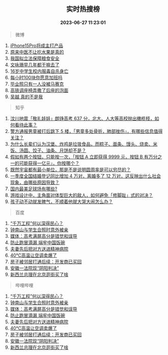 <div align="center"><h2>实时热搜榜</h2><h4>2023-06-27 11:23:01</h4></div>

> 微博  

1. [iPhone15Pro将成主打产品](https://s.weibo.com/weibo?q=%23iPhone15Pro%E5%B0%86%E6%88%90%E4%B8%BB%E6%89%93%E4%BA%A7%E5%93%81%23&t=31&band_rank=1&Refer=top)<br />
2. [原来中医不让吃水果是真的](https://s.weibo.com/weibo?q=%23%E5%8E%9F%E6%9D%A5%E4%B8%AD%E5%8C%BB%E4%B8%8D%E8%AE%A9%E5%90%83%E6%B0%B4%E6%9E%9C%E6%98%AF%E7%9C%9F%E7%9A%84%23&t=31&band_rank=2&Refer=top)<br />
3. [我国拟立法保障粮食安全](https://s.weibo.com/weibo?q=%23%E6%88%91%E5%9B%BD%E6%8B%9F%E7%AB%8B%E6%B3%95%E4%BF%9D%E9%9A%9C%E7%B2%AE%E9%A3%9F%E5%AE%89%E5%85%A8%23&t=31&band_rank=3&Refer=top)<br />
4. [文咏珊早几年都干嘛去了](https://s.weibo.com/weibo?q=%23%E6%96%87%E5%92%8F%E7%8F%8A%E6%97%A9%E5%87%A0%E5%B9%B4%E9%83%BD%E5%B9%B2%E5%98%9B%E5%8E%BB%E4%BA%86%23&t=31&band_rank=4&Refer=top)<br />
5. [16岁中学生校内服毒自杀身亡](https://s.weibo.com/weibo?q=%2316%E5%B2%81%E4%B8%AD%E5%AD%A6%E7%94%9F%E6%A0%A1%E5%86%85%E6%9C%8D%E6%AF%92%E8%87%AA%E6%9D%80%E8%BA%AB%E4%BA%A1%23&t=31&band_rank=5&Refer=top)<br />
6. [每小时100块你愿意加班吗](https://s.weibo.com/weibo?q=%23%E6%AF%8F%E5%B0%8F%E6%97%B6100%E5%9D%97%E4%BD%A0%E6%84%BF%E6%84%8F%E5%8A%A0%E7%8F%AD%E5%90%97%23&t=31&band_rank=6&Refer=top)<br />
7. [毕业照只有一人没被马赛克](https://s.weibo.com/weibo?q=%23%E6%AF%95%E4%B8%9A%E7%85%A7%E5%8F%AA%E6%9C%89%E4%B8%80%E4%BA%BA%E6%B2%A1%E8%A2%AB%E9%A9%AC%E8%B5%9B%E5%85%8B%23&t=31&band_rank=7&Refer=top)<br />
8. [高铁调座椅弄撒了后座的泡面](https://s.weibo.com/weibo?q=%23%E9%AB%98%E9%93%81%E8%B0%83%E5%BA%A7%E6%A4%85%E5%BC%84%E6%92%92%E4%BA%86%E5%90%8E%E5%BA%A7%E7%9A%84%E6%B3%A1%E9%9D%A2%23&t=31&band_rank=8&Refer=top)<br />
9. [吴越 真的不是我](https://s.weibo.com/weibo?q=%E5%90%B4%E8%B6%8A%20%E7%9C%9F%E7%9A%84%E4%B8%8D%E6%98%AF%E6%88%91&t=31&band_rank=9&Refer=top)<br />

> 知乎  

1. [汶川地震「敬礼娃娃」朗铮高考 637 分，北大、人大等高校抛出橄榄枝，如何看待此事？](https://www.zhihu.com/question/608520055)<br />
2. [警方通报男童被打后跳下 5 楼，「男童多处骨折，肺部挫伤」，有哪些信息值得关注？](https://www.zhihu.com/question/608832311)<br />
3. [为什么长辈们认为汉堡、炸鸡是垃圾食品，而粽子、面条、馒头、烧卖、米饭、汤圆、饺子、油条、月饼却不是？](https://www.zhihu.com/question/607811217)<br />
4. [假如有两个按钮，只能按一次，「按钮 A 立即获得 9999 元，按钮 B 有万分之一的可能获得一亿元」，你按哪个？](https://www.zhihu.com/question/607822207)<br />
5. [既然宇宙都有最小单位，那是不是说明圆周率是可以穷尽的？](https://www.zhihu.com/question/605591121)<br />
6. [一季度全国结婚登记同比增加 4 万对，离婚多了 12 万对，这反映出什么社会现象，由哪些原因导致？](https://www.zhihu.com/question/608857761)<br />
7. [国内最美足球场有哪些?](https://www.zhihu.com/question/62858781)<br />
8. [游戏设计中，主角面对体型巨大的敌人，如何避免「修脚趾」式的对决？](https://www.zhihu.com/question/604068086)<br />
9. [孩子动不动就发脾气，不顺着他就大哭大闹怎么办？](https://www.zhihu.com/question/601406717)<br />

> 百度  

1. [“千万工程”何以深得民心？](https://www.baidu.com/s?wd=%E2%80%9C%E5%8D%83%E4%B8%87%E5%B7%A5%E7%A8%8B%E2%80%9D%E4%BD%95%E4%BB%A5%E6%B7%B1%E5%BE%97%E6%B0%91%E5%BF%83%EF%BC%9F&sa=fyb_news&rsv_dl=fyb_news)<br />
2. [钟南山与学生合照时意外被亲](https://www.baidu.com/s?wd=%E9%92%9F%E5%8D%97%E5%B1%B1%E4%B8%8E%E5%AD%A6%E7%94%9F%E5%90%88%E7%85%A7%E6%97%B6%E6%84%8F%E5%A4%96%E8%A2%AB%E4%BA%B2&sa=fyb_news&rsv_dl=fyb_news)<br />
3. [媒体：高考满屏高分是错觉和误导](https://www.baidu.com/s?wd=%E5%AA%92%E4%BD%93%EF%BC%9A%E9%AB%98%E8%80%83%E6%BB%A1%E5%B1%8F%E9%AB%98%E5%88%86%E6%98%AF%E9%94%99%E8%A7%89%E5%92%8C%E8%AF%AF%E5%AF%BC&sa=fyb_news&rsv_dl=fyb_news)<br />
4. [防止跑冒滴漏 端牢中国饭碗](https://www.baidu.com/s?wd=%E9%98%B2%E6%AD%A2%E8%B7%91%E5%86%92%E6%BB%B4%E6%BC%8F+%E7%AB%AF%E7%89%A2%E4%B8%AD%E5%9B%BD%E9%A5%AD%E7%A2%97&sa=fyb_news&rsv_dl=fyb_news)<br />
5. [夫妻先后把对方送进精神病院](https://www.baidu.com/s?wd=%E5%A4%AB%E5%A6%BB%E5%85%88%E5%90%8E%E6%8A%8A%E5%AF%B9%E6%96%B9%E9%80%81%E8%BF%9B%E7%B2%BE%E7%A5%9E%E7%97%85%E9%99%A2&sa=fyb_news&rsv_dl=fyb_news)<br />
6. [40℃高温让空调卖爆了](https://www.baidu.com/s?wd=40%E2%84%83%E9%AB%98%E6%B8%A9%E8%AE%A9%E7%A9%BA%E8%B0%83%E5%8D%96%E7%88%86%E4%BA%86&sa=fyb_news&rsv_dl=fyb_news)<br />
7. [房子被邻居打通后续：开发商已买回](https://www.baidu.com/s?wd=%E6%88%BF%E5%AD%90%E8%A2%AB%E9%82%BB%E5%B1%85%E6%89%93%E9%80%9A%E5%90%8E%E7%BB%AD%EF%BC%9A%E5%BC%80%E5%8F%91%E5%95%86%E5%B7%B2%E4%B9%B0%E5%9B%9E&sa=fyb_news&rsv_dl=fyb_news)<br />
8. [安徽一法院现“阴阳判决”](https://www.baidu.com/s?wd=%E5%AE%89%E5%BE%BD%E4%B8%80%E6%B3%95%E9%99%A2%E7%8E%B0%E2%80%9C%E9%98%B4%E9%98%B3%E5%88%A4%E5%86%B3%E2%80%9D&sa=fyb_news&rsv_dl=fyb_news)<br />
9. [新西兰总理在北京逛街买了啥](https://www.baidu.com/s?wd=%E6%96%B0%E8%A5%BF%E5%85%B0%E6%80%BB%E7%90%86%E5%9C%A8%E5%8C%97%E4%BA%AC%E9%80%9B%E8%A1%97%E4%B9%B0%E4%BA%86%E5%95%A5&sa=fyb_news&rsv_dl=fyb_news)<br />

> 哔哩哔哩  

1. [“千万工程”何以深得民心？](https://www.baidu.com/s?wd=%E2%80%9C%E5%8D%83%E4%B8%87%E5%B7%A5%E7%A8%8B%E2%80%9D%E4%BD%95%E4%BB%A5%E6%B7%B1%E5%BE%97%E6%B0%91%E5%BF%83%EF%BC%9F&sa=fyb_news&rsv_dl=fyb_news)<br />
2. [钟南山与学生合照时意外被亲](https://www.baidu.com/s?wd=%E9%92%9F%E5%8D%97%E5%B1%B1%E4%B8%8E%E5%AD%A6%E7%94%9F%E5%90%88%E7%85%A7%E6%97%B6%E6%84%8F%E5%A4%96%E8%A2%AB%E4%BA%B2&sa=fyb_news&rsv_dl=fyb_news)<br />
3. [媒体：高考满屏高分是错觉和误导](https://www.baidu.com/s?wd=%E5%AA%92%E4%BD%93%EF%BC%9A%E9%AB%98%E8%80%83%E6%BB%A1%E5%B1%8F%E9%AB%98%E5%88%86%E6%98%AF%E9%94%99%E8%A7%89%E5%92%8C%E8%AF%AF%E5%AF%BC&sa=fyb_news&rsv_dl=fyb_news)<br />
4. [防止跑冒滴漏 端牢中国饭碗](https://www.baidu.com/s?wd=%E9%98%B2%E6%AD%A2%E8%B7%91%E5%86%92%E6%BB%B4%E6%BC%8F+%E7%AB%AF%E7%89%A2%E4%B8%AD%E5%9B%BD%E9%A5%AD%E7%A2%97&sa=fyb_news&rsv_dl=fyb_news)<br />
5. [夫妻先后把对方送进精神病院](https://www.baidu.com/s?wd=%E5%A4%AB%E5%A6%BB%E5%85%88%E5%90%8E%E6%8A%8A%E5%AF%B9%E6%96%B9%E9%80%81%E8%BF%9B%E7%B2%BE%E7%A5%9E%E7%97%85%E9%99%A2&sa=fyb_news&rsv_dl=fyb_news)<br />
6. [40℃高温让空调卖爆了](https://www.baidu.com/s?wd=40%E2%84%83%E9%AB%98%E6%B8%A9%E8%AE%A9%E7%A9%BA%E8%B0%83%E5%8D%96%E7%88%86%E4%BA%86&sa=fyb_news&rsv_dl=fyb_news)<br />
7. [房子被邻居打通后续：开发商已买回](https://www.baidu.com/s?wd=%E6%88%BF%E5%AD%90%E8%A2%AB%E9%82%BB%E5%B1%85%E6%89%93%E9%80%9A%E5%90%8E%E7%BB%AD%EF%BC%9A%E5%BC%80%E5%8F%91%E5%95%86%E5%B7%B2%E4%B9%B0%E5%9B%9E&sa=fyb_news&rsv_dl=fyb_news)<br />
8. [安徽一法院现“阴阳判决”](https://www.baidu.com/s?wd=%E5%AE%89%E5%BE%BD%E4%B8%80%E6%B3%95%E9%99%A2%E7%8E%B0%E2%80%9C%E9%98%B4%E9%98%B3%E5%88%A4%E5%86%B3%E2%80%9D&sa=fyb_news&rsv_dl=fyb_news)<br />
9. [新西兰总理在北京逛街买了啥](https://www.baidu.com/s?wd=%E6%96%B0%E8%A5%BF%E5%85%B0%E6%80%BB%E7%90%86%E5%9C%A8%E5%8C%97%E4%BA%AC%E9%80%9B%E8%A1%97%E4%B9%B0%E4%BA%86%E5%95%A5&sa=fyb_news&rsv_dl=fyb_news)<br />
